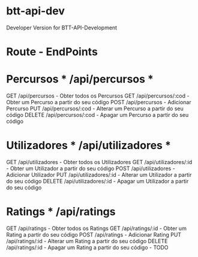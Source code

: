# btt-api-dev
Developer Version for BTT-API-Development

# Route - EndPoints
# Percursos * /api/percursos *
GET /api/percursos - Obter todos os Percursos 
GET /api/percursos/:cod - Obter um Percurso a partir do seu código
POST /api/percursos - Adicionar Percurso 
PUT /api/percursos/:cod - Alterar um Percurso a partir do seu código
DELETE /api/percursos/:cod - Apagar um Percurso a partir do seu código

# Utilizadores * /api/utilizadores * 
GET /api/utilizadores - Obter todos os Utilizadores 
GET /api/utilizadores/:id - Obter um Utilizador a partir do seu código
POST /api/utilizadores - Adicionar Utilizador 
PUT /api/utilizadores/:id - Alterar um Utilizador a partir do seu código
DELETE /api/utilizadores/:id - Apagar um Utilizador a partir do seu código

# Ratings * /api/ratings
GET /api/ratings - Obter todos os Ratings 
GET /api/ratings/:id - Obter um Rating a partir do seu código
POST /api/ratings - Adicionar Rating
PUT /api/ratings/:id - Alterar um Rating a partir do seu código
DELETE /api/ratings/:id - Apagar um Rating a partir do seu código - TODO